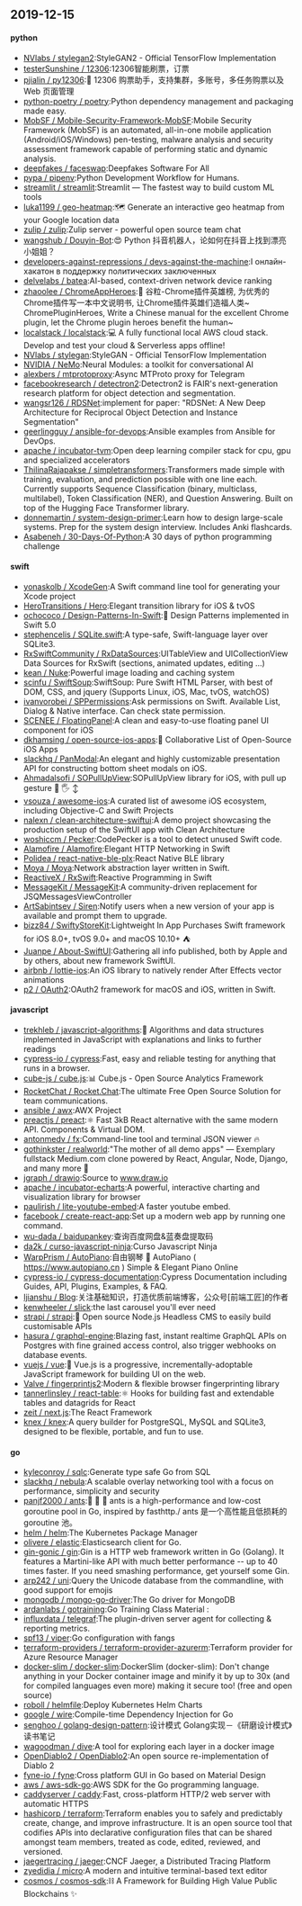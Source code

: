 ## 2019-12-15

#### python
* [NVlabs / stylegan2](https://github.com/NVlabs/stylegan2):StyleGAN2 - Official TensorFlow Implementation
* [testerSunshine / 12306](https://github.com/testerSunshine/12306):12306智能刷票，订票
* [pjialin / py12306](https://github.com/pjialin/py12306):🚂
12306 购票助手，支持集群，多账号，多任务购票以及 Web 页面管理
* [python-poetry / poetry](https://github.com/python-poetry/poetry):Python dependency management and packaging made easy.
* [MobSF / Mobile-Security-Framework-MobSF](https://github.com/MobSF/Mobile-Security-Framework-MobSF):Mobile Security Framework (MobSF) is an automated, all-in-one mobile application (Android/iOS/Windows) pen-testing, malware analysis and security assessment framework capable of performing static and dynamic analysis.
* [deepfakes / faceswap](https://github.com/deepfakes/faceswap):Deepfakes Software For All
* [pypa / pipenv](https://github.com/pypa/pipenv):Python Development Workflow for Humans.
* [streamlit / streamlit](https://github.com/streamlit/streamlit):Streamlit — The fastest way to build custom ML tools
* [luka1199 / geo-heatmap](https://github.com/luka1199/geo-heatmap):🗺
Generate an interactive geo heatmap from your Google location data
* [zulip / zulip](https://github.com/zulip/zulip):Zulip server - powerful open source team chat
* [wangshub / Douyin-Bot](https://github.com/wangshub/Douyin-Bot):😍
Python 抖音机器人，论如何在抖音上找到漂亮小姐姐？
* [developers-against-repressions / devs-against-the-machine](https://github.com/developers-against-repressions/devs-against-the-machine):I онлайн-хакатон в поддержку политических заключенных
* [delvelabs / batea](https://github.com/delvelabs/batea):AI-based, context-driven network device ranking
* [zhaoolee / ChromeAppHeroes](https://github.com/zhaoolee/ChromeAppHeroes):🌈
谷粒-Chrome插件英雄榜, 为优秀的Chrome插件写一本中文说明书, 让Chrome插件英雄们造福人类~ ChromePluginHeroes, Write a Chinese manual for the excellent Chrome plugin, let the Chrome plugin heroes benefit the human~
* [localstack / localstack](https://github.com/localstack/localstack):💻
A fully functional local AWS cloud stack. Develop and test your cloud & Serverless apps offline!
* [NVlabs / stylegan](https://github.com/NVlabs/stylegan):StyleGAN - Official TensorFlow Implementation
* [NVIDIA / NeMo](https://github.com/NVIDIA/NeMo):Neural Modules: a toolkit for conversational AI
* [alexbers / mtprotoproxy](https://github.com/alexbers/mtprotoproxy):Async MTProto proxy for Telegram
* [facebookresearch / detectron2](https://github.com/facebookresearch/detectron2):Detectron2 is FAIR's next-generation research platform for object detection and segmentation.
* [wangsr126 / RDSNet](https://github.com/wangsr126/RDSNet):implement for paper: "RDSNet: A New Deep Architecture for Reciprocal Object Detection and Instance Segmentation"
* [geerlingguy / ansible-for-devops](https://github.com/geerlingguy/ansible-for-devops):Ansible examples from Ansible for DevOps.
* [apache / incubator-tvm](https://github.com/apache/incubator-tvm):Open deep learning compiler stack for cpu, gpu and specialized accelerators
* [ThilinaRajapakse / simpletransformers](https://github.com/ThilinaRajapakse/simpletransformers):Transformers made simple with training, evaluation, and prediction possible with one line each. Currently supports Sequence Classification (binary, multiclass, multilabel), Token Classification (NER), and Question Answering. Built on top of the Hugging Face Transformer library.
* [donnemartin / system-design-primer](https://github.com/donnemartin/system-design-primer):Learn how to design large-scale systems. Prep for the system design interview. Includes Anki flashcards.
* [Asabeneh / 30-Days-Of-Python](https://github.com/Asabeneh/30-Days-Of-Python):A 30 days of python programming challenge

#### swift
* [yonaskolb / XcodeGen](https://github.com/yonaskolb/XcodeGen):A Swift command line tool for generating your Xcode project
* [HeroTransitions / Hero](https://github.com/HeroTransitions/Hero):Elegant transition library for iOS & tvOS
* [ochococo / Design-Patterns-In-Swift](https://github.com/ochococo/Design-Patterns-In-Swift):📖
Design Patterns implemented in Swift 5.0
* [stephencelis / SQLite.swift](https://github.com/stephencelis/SQLite.swift):A type-safe, Swift-language layer over SQLite3.
* [RxSwiftCommunity / RxDataSources](https://github.com/RxSwiftCommunity/RxDataSources):UITableView and UICollectionView Data Sources for RxSwift (sections, animated updates, editing ...)
* [kean / Nuke](https://github.com/kean/Nuke):Powerful image loading and caching system
* [scinfu / SwiftSoup](https://github.com/scinfu/SwiftSoup):SwiftSoup: Pure Swift HTML Parser, with best of DOM, CSS, and jquery (Supports Linux, iOS, Mac, tvOS, watchOS)
* [ivanvorobei / SPPermissions](https://github.com/ivanvorobei/SPPermissions):Ask permissions on Swift. Available List, Dialog & Native interface. Can check state permission.
* [SCENEE / FloatingPanel](https://github.com/SCENEE/FloatingPanel):A clean and easy-to-use floating panel UI component for iOS
* [dkhamsing / open-source-ios-apps](https://github.com/dkhamsing/open-source-ios-apps):📱
Collaborative List of Open-Source iOS Apps
* [slackhq / PanModal](https://github.com/slackhq/PanModal):An elegant and highly customizable presentation API for constructing bottom sheet modals on iOS.
* [Ahmadalsofi / SOPullUpView](https://github.com/Ahmadalsofi/SOPullUpView):SOPullUpView library for iOS, with pull up gesture
📱
🖐️
↕️
* [vsouza / awesome-ios](https://github.com/vsouza/awesome-ios):A curated list of awesome iOS ecosystem, including Objective-C and Swift Projects
* [nalexn / clean-architecture-swiftui](https://github.com/nalexn/clean-architecture-swiftui):A demo project showcasing the production setup of the SwiftUI app with Clean Architecture
* [woshiccm / Pecker](https://github.com/woshiccm/Pecker):CodePecker is a tool to detect unused Swift code.
* [Alamofire / Alamofire](https://github.com/Alamofire/Alamofire):Elegant HTTP Networking in Swift
* [Polidea / react-native-ble-plx](https://github.com/Polidea/react-native-ble-plx):React Native BLE library
* [Moya / Moya](https://github.com/Moya/Moya):Network abstraction layer written in Swift.
* [ReactiveX / RxSwift](https://github.com/ReactiveX/RxSwift):Reactive Programming in Swift
* [MessageKit / MessageKit](https://github.com/MessageKit/MessageKit):A community-driven replacement for JSQMessagesViewController
* [ArtSabintsev / Siren](https://github.com/ArtSabintsev/Siren):Notify users when a new version of your app is available and prompt them to upgrade.
* [bizz84 / SwiftyStoreKit](https://github.com/bizz84/SwiftyStoreKit):Lightweight In App Purchases Swift framework for iOS 8.0+, tvOS 9.0+ and macOS 10.10+ ⛺
* [Juanpe / About-SwiftUI](https://github.com/Juanpe/About-SwiftUI):Gathering all info published, both by Apple and by others, about new framework SwiftUI.
* [airbnb / lottie-ios](https://github.com/airbnb/lottie-ios):An iOS library to natively render After Effects vector animations
* [p2 / OAuth2](https://github.com/p2/OAuth2):OAuth2 framework for macOS and iOS, written in Swift.

#### javascript
* [trekhleb / javascript-algorithms](https://github.com/trekhleb/javascript-algorithms):📝
Algorithms and data structures implemented in JavaScript with explanations and links to further readings
* [cypress-io / cypress](https://github.com/cypress-io/cypress):Fast, easy and reliable testing for anything that runs in a browser.
* [cube-js / cube.js](https://github.com/cube-js/cube.js):📊
Cube.js - Open Source Analytics Framework
* [RocketChat / Rocket.Chat](https://github.com/RocketChat/Rocket.Chat):The ultimate Free Open Source Solution for team communications.
* [ansible / awx](https://github.com/ansible/awx):AWX Project
* [preactjs / preact](https://github.com/preactjs/preact):⚛️
Fast 3kB React alternative with the same modern API. Components & Virtual DOM.
* [antonmedv / fx](https://github.com/antonmedv/fx):Command-line tool and terminal JSON viewer
🔥
* [gothinkster / realworld](https://github.com/gothinkster/realworld):"The mother of all demo apps" — Exemplary fullstack Medium.com clone powered by React, Angular, Node, Django, and many more
🏅
* [jgraph / drawio](https://github.com/jgraph/drawio):Source to www.draw.io
* [apache / incubator-echarts](https://github.com/apache/incubator-echarts):A powerful, interactive charting and visualization library for browser
* [paulirish / lite-youtube-embed](https://github.com/paulirish/lite-youtube-embed):A faster youtube embed.
* [facebook / create-react-app](https://github.com/facebook/create-react-app):Set up a modern web app by running one command.
* [wu-dada / baidupankey](https://github.com/wu-dada/baidupankey):查询百度网盘&蓝奏盘提取码
* [da2k / curso-javascript-ninja](https://github.com/da2k/curso-javascript-ninja):Curso Javascript Ninja
* [WarpPrism / AutoPiano](https://github.com/WarpPrism/AutoPiano):自由钢琴
🎹
AutoPiano ( https://www.autopiano.cn ) Simple & Elegant Piano Online
* [cypress-io / cypress-documentation](https://github.com/cypress-io/cypress-documentation):Cypress Documentation including Guides, API, Plugins, Examples, & FAQ.
* [ljianshu / Blog](https://github.com/ljianshu/Blog):关注基础知识，打造优质前端博客，公众号[前端工匠]的作者
* [kenwheeler / slick](https://github.com/kenwheeler/slick):the last carousel you'll ever need
* [strapi / strapi](https://github.com/strapi/strapi):🚀
Open source Node.js Headless CMS to easily build customisable APIs
* [hasura / graphql-engine](https://github.com/hasura/graphql-engine):Blazing fast, instant realtime GraphQL APIs on Postgres with fine grained access control, also trigger webhooks on database events.
* [vuejs / vue](https://github.com/vuejs/vue):🖖
Vue.js is a progressive, incrementally-adoptable JavaScript framework for building UI on the web.
* [Valve / fingerprintjs2](https://github.com/Valve/fingerprintjs2):Modern & flexible browser fingerprinting library
* [tannerlinsley / react-table](https://github.com/tannerlinsley/react-table):⚛️
Hooks for building fast and extendable tables and datagrids for React
* [zeit / next.js](https://github.com/zeit/next.js):The React Framework
* [knex / knex](https://github.com/knex/knex):A query builder for PostgreSQL, MySQL and SQLite3, designed to be flexible, portable, and fun to use.

#### go
* [kyleconroy / sqlc](https://github.com/kyleconroy/sqlc):Generate type safe Go from SQL
* [slackhq / nebula](https://github.com/slackhq/nebula):A scalable overlay networking tool with a focus on performance, simplicity and security
* [panjf2000 / ants](https://github.com/panjf2000/ants):🐜
🐜
🐜
ants is a high-performance and low-cost goroutine pool in Go, inspired by fasthttp./ ants 是一个高性能且低损耗的 goroutine 池。
* [helm / helm](https://github.com/helm/helm):The Kubernetes Package Manager
* [olivere / elastic](https://github.com/olivere/elastic):Elasticsearch client for Go.
* [gin-gonic / gin](https://github.com/gin-gonic/gin):Gin is a HTTP web framework written in Go (Golang). It features a Martini-like API with much better performance -- up to 40 times faster. If you need smashing performance, get yourself some Gin.
* [arp242 / uni](https://github.com/arp242/uni):Query the Unicode database from the commandline, with good support for emojis
* [mongodb / mongo-go-driver](https://github.com/mongodb/mongo-go-driver):The Go driver for MongoDB
* [ardanlabs / gotraining](https://github.com/ardanlabs/gotraining):Go Training Class Material :
* [influxdata / telegraf](https://github.com/influxdata/telegraf):The plugin-driven server agent for collecting & reporting metrics.
* [spf13 / viper](https://github.com/spf13/viper):Go configuration with fangs
* [terraform-providers / terraform-provider-azurerm](https://github.com/terraform-providers/terraform-provider-azurerm):Terraform provider for Azure Resource Manager
* [docker-slim / docker-slim](https://github.com/docker-slim/docker-slim):DockerSlim (docker-slim): Don't change anything in your Docker container image and minify it by up to 30x (and for compiled languages even more) making it secure too! (free and open source)
* [roboll / helmfile](https://github.com/roboll/helmfile):Deploy Kubernetes Helm Charts
* [google / wire](https://github.com/google/wire):Compile-time Dependency Injection for Go
* [senghoo / golang-design-pattern](https://github.com/senghoo/golang-design-pattern):设计模式 Golang实现－《研磨设计模式》读书笔记
* [wagoodman / dive](https://github.com/wagoodman/dive):A tool for exploring each layer in a docker image
* [OpenDiablo2 / OpenDiablo2](https://github.com/OpenDiablo2/OpenDiablo2):An open source re-implementation of Diablo 2
* [fyne-io / fyne](https://github.com/fyne-io/fyne):Cross platform GUI in Go based on Material Design
* [aws / aws-sdk-go](https://github.com/aws/aws-sdk-go):AWS SDK for the Go programming language.
* [caddyserver / caddy](https://github.com/caddyserver/caddy):Fast, cross-platform HTTP/2 web server with automatic HTTPS
* [hashicorp / terraform](https://github.com/hashicorp/terraform):Terraform enables you to safely and predictably create, change, and improve infrastructure. It is an open source tool that codifies APIs into declarative configuration files that can be shared amongst team members, treated as code, edited, reviewed, and versioned.
* [jaegertracing / jaeger](https://github.com/jaegertracing/jaeger):CNCF Jaeger, a Distributed Tracing Platform
* [zyedidia / micro](https://github.com/zyedidia/micro):A modern and intuitive terminal-based text editor
* [cosmos / cosmos-sdk](https://github.com/cosmos/cosmos-sdk):⛓
A Framework for Building High Value Public Blockchains
✨

